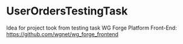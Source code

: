 # UserOrdersTestingTask

Idea for project took from testing task WG Forge Platform Front-End: https://github.com/wgnet/wg_forge_frontend